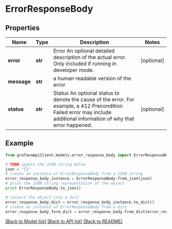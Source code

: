 # ErrorResponseBody


## Properties
Name | Type | Description | Notes
------------ | ------------- | ------------- | -------------
**error** | **str** | Error An optional detailed description of the actual error. Only included if running in developer mode. | [optional] 
**message** | **str** | a human readable version of the error | 
**status** | **str** | Status An optional status to denote the cause of the error.  For example, a 412 Precondition Failed error may include additional information of why that error happened. | [optional] 

## Example

```python
from grafanaApiClient.models.error_response_body import ErrorResponseBody

# TODO update the JSON string below
json = "{}"
# create an instance of ErrorResponseBody from a JSON string
error_response_body_instance = ErrorResponseBody.from_json(json)
# print the JSON string representation of the object
print ErrorResponseBody.to_json()

# convert the object into a dict
error_response_body_dict = error_response_body_instance.to_dict()
# create an instance of ErrorResponseBody from a dict
error_response_body_form_dict = error_response_body.from_dict(error_response_body_dict)
```
[[Back to Model list]](../README.md#documentation-for-models) [[Back to API list]](../README.md#documentation-for-api-endpoints) [[Back to README]](../README.md)


